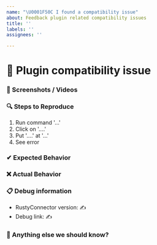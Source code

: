 ```yaml
---
name: "\U0001F50C I found a compatibility issue"
about: Feedback plugin related compatibility issues
title: ''
labels: ''
assignees: ''

---
```


# 🔌 Plugin compatibility issue

<!--
👉 This template is helpful, but you may erase everything if you can express the issue clearly 
-->

### 📸 Screenshots / Videos

<!-- 
✍ If applicable, add screenshots or a video recording to help explain your problem 
-->

### 🔍 Steps to Reproduce

<!---
✍ Reliable steps which someone can use to reproduce the issue.
-->

1. Run command '...'
2. Click on '....'
3. Put '....' at '...'
4. See error

### ✔ Expected Behavior

<!-- 
✍ What would you expect to happen
-->

### ❌ Actual Behavior

<!--
✍ What actually happened, if relevant
-->

### 📋 Debug information

<!-- ⚠ This information may help us to give you better answers but they are not required ⚠ -->
<!-- Use the 'rc debug' command in console -->
<!-- Use https://hastebin.com or https://pastebin.com for big logs or dumps -->

* RustyConnector version: ✍
* Debug link: ✍

### 💬 Anything else we should know?

<!-- 
✍ This is the perfect place to add any additional details 
-->